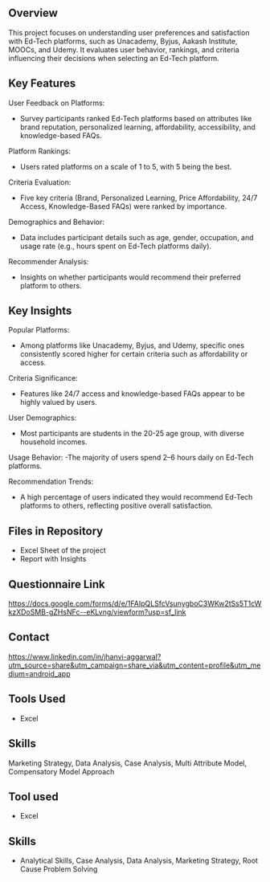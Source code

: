 ## Overview
This project focuses on understanding user preferences and satisfaction with Ed-Tech platforms, such as Unacademy, Byjus, Aakash Institute, MOOCs, and Udemy. It evaluates user behavior, rankings, and criteria influencing their decisions when selecting an Ed-Tech platform.

## Key Features

User Feedback on Platforms:
- Survey participants ranked Ed-Tech platforms based on attributes like brand reputation, personalized learning, affordability, accessibility, and knowledge-based FAQs.

Platform Rankings:
- Users rated platforms on a scale of 1 to 5, with 5 being the best.

Criteria Evaluation:
- Five key criteria (Brand, Personalized Learning, Price Affordability, 24/7 Access, Knowledge-Based FAQs) were ranked by importance.

Demographics and Behavior:
- Data includes participant details such as age, gender, occupation, and usage rate (e.g., hours spent on Ed-Tech platforms daily).

Recommender Analysis:
- Insights on whether participants would recommend their preferred platform to others.

## Key Insights

Popular Platforms:
- Among platforms like Unacademy, Byjus, and Udemy, specific ones consistently scored higher for certain criteria such as affordability or access.

Criteria Significance:
- Features like 24/7 access and knowledge-based FAQs appear to be highly valued by users.

User Demographics:
- Most participants are students in the 20-25 age group, with diverse household incomes.

Usage Behavior:
-The majority of users spend 2–6 hours daily on Ed-Tech platforms.

Recommendation Trends:
- A high percentage of users indicated they would recommend Ed-Tech platforms to others, reflecting positive overall satisfaction.

## Files in Repository
- Excel Sheet of the project
- Report with Insights

## Questionnaire Link

https://docs.google.com/forms/d/e/1FAIpQLSfcVsunygboC3WKw2tSs5T1cWkzXDoSMB-gZHsNFc--eKLvng/viewform?usp=sf_link
  
## Contact
https://www.linkedin.com/in/jhanvi-aggarwal?utm_source=share&utm_campaign=share_via&utm_content=profile&utm_medium=android_app

## Tools Used
- Excel

## Skills
Marketing Strategy, Data Analysis, Case Analysis, Multi Attribute Model, Compensatory Model Approach














## Tool used
- Excel

## Skills 
- Analytical Skills, Case Analysis, Data Analysis, Marketing Strategy, Root Cause Problem Solving
